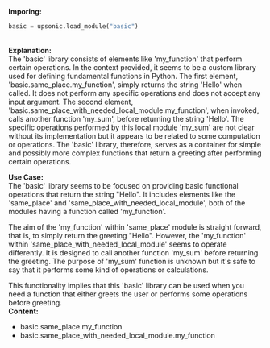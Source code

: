 <b class="custom_code_highlight_green">Imporing:</b><br>
```python
basic = upsonic.load_module("basic")
```
<br><b class="custom_code_highlight_green">Explanation:</b><br>The 'basic' library consists of elements like 'my_function' that perform certain operations. In the context provided, it seems to be a custom library used for defining fundamental functions in Python. The first element, 'basic.same_place.my_function', simply returns the string 'Hello' when called. It does not perform any specific operations and does not accept any input argument. The second element, 'basic.same_place_with_needed_local_module.my_function', when invoked, calls another function 'my_sum', before returning the string 'Hello'. The specific operations performed by this local module 'my_sum' are not clear without its implementation but it appears to be related to some computation or operations. The 'basic' library, therefore, serves as a container for simple and possibly more complex functions that return a greeting after performing certain operations.

<b class="custom_code_highlight_green">Use Case:</b><br>The 'basic' library seems to be focused on providing basic functional operations that return the string "Hello". It includes elements like the 'same_place' and 'same_place_with_needed_local_module', both of the modules having a function called 'my_function'. 

The aim of the 'my_function' within 'same_place' module is straight forward, that is, to simply return the greeting "Hello". However, the 'my_function' within 'same_place_with_needed_local_module' seems to operate differently. It is designed to call another function 'my_sum' before returning the greeting. The purpose of 'my_sum' function is unknown but it's safe to say that it performs some kind of operations or calculations. 

This functionality implies that this 'basic' library can be used when you need a function that either greets the user or performs some operations before greeting.
<br><b class="custom_code_highlight_green">Content:</b><br>
  - basic.same_place.my_function
  - basic.same_place_with_needed_local_module.my_function
